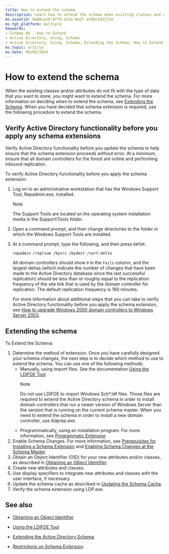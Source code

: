 ```yaml
---
title: How to extend the schema
description: Learn how to extend the schema when existing classes and attributes do not fit with the type of data to be stored.
ms.assetid: 9a80ce29-8ff0-4324-8a2f-afd6c5d2272e
ms.tgt_platform: multiple
keywords:
- Schema AD , How to Extend
- Active Directory, Using, Schema
- Active Directory, Using, Schema, Extending the Schema, How to Extend
ms.topic: article
ms.date: 09/05/2024
---
```


# How to extend the schema

When the existing classes and/or attributes do not fit with the type of data that you want to store, you might want to extend the schema. For more information on deciding when to extend the schema, see [Extending the Schema](extending-the-schema.md). When you have decided that schema extension is required, use the following procedure to extend the schema.

## Verify Active Directory functionality before you apply any schema extensions

Verify Active Directory functionality before you update the schema to help ensure that the schema extension proceeds without error. At a minimum, ensure that all domain controllers for the forest are online and performing inbound replication.

To verify Active Directory functionality before you apply the schema extension:

1. Log on to an administrative workstation that has the Windows Support Tool, Repadmin.exe, installed.
   > [!NOTE]
   > The Support Tools are located on the operating system installation media in the Support\\Tools folder.
2. Open a command prompt, and then change directories to the folder in which the Windows Support Tools are installed.
3. At a command prompt, type the following, and then press `ENTER`:

   ``` syntax
   repadmin /replsum /bysrc /bydest /sort:delta
   ```

   All domain controllers should show `0` in the `Fails` column, and the largest deltas (which indicate the number of changes that have been made to the Active Directory database since the last successful replication) should be less than or roughly equal to the replication frequency of the site link that is used by the domain controller for replication. The default replication frequency is 180 minutes.

   For more information about additional steps that you can take to verify Active Directory functionality before you apply the schema extension, see [How to upgrade Windows 2000 domain controllers to Windows Server 2003](/troubleshoot/windows-server/active-directory/add-domain-controllers-to-windows-2000-domain#domain-and-forest-inventory).

## Extending the schema

To Extend the Schema:

1. Determine the method of extension. Once you have carefully designed your schema changes, the next step is to decide which method to use to extend the schema. You can use one of the following methods:
    - Manually, using import files. See the documentation [Using the LDIFDE Tool](/previous-versions/office/developer/exchange-server-2003/ms870068(v=exchg.65)).
        > [!NOTE]
        > Do not use LDIFDE to import Windows Sch\*.ldf files. Those files are required to extend the Active Directory schema in order to install domain controllers that run a newer version of Windows Server than the version that is running on the current schema master. When you need to extend the schema in order to install a new domain controller, use Adprep.exe.
    - Programmatically, using an installation program. For more information, see [Programmatic Extension](programmatic-extension.md)
2. Enable Schema Changes. For more information, see [Prerequisites for Installing a Schema Extension](prerequisites-for-installing-a-schema-extension.md) and [Enabling Schema Changes at the Schema Master](enabling-schema-changes-at-the-schema-master.md).
3. Obtain an Object Identifier (OID) for your new attributes and/or classes, as described in [Obtaining an Object Identifier](obtaining-an-object-identifier.md).
4. Create new attributes and classes.
5. Use display specifiers to integrate new attributes and classes with the user interface, if necessary.
6. Update the schema cache as described in [Updating the Schema Cache](updating-the-schema-cache.md).
7. Verify the schema extension using LDP.exe.

## See also

- [Obtaining an Object Identifier](obtaining-an-object-identifier.md)

- [Using the LDIFDE Tool](/previous-versions/office/developer/exchange-server-2003/ms870068(v=exchg.65))

- [Extending the Active Directory Schema](/previous-versions/ms806972(v=msdn.10))

- [Restrictions on Schema Extension](restrictions-on-schema-extension.md)

